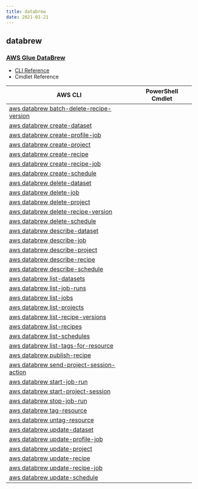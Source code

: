 ```yaml
---
title: databrew
date: 2021-01-21
---
```


## databrew

### [AWS Glue DataBrew](https://aws.amazon.com/glue/features/databrew/)

* [CLI Reference](https://docs.aws.amazon.com/cli/latest/reference/databrew/index.html)
* Cmdlet Reference

|AWS CLI|PowerShell Cmdlet|
|----|----|
|[aws databrew batch-delete-recipe-version](https://docs.aws.amazon.com/cli/latest/reference/databrew/batch-delete-recipe-version.html)||
|[aws databrew create-dataset](https://docs.aws.amazon.com/cli/latest/reference/databrew/create-dataset.html)||
|[aws databrew create-profile-job](https://docs.aws.amazon.com/cli/latest/reference/databrew/create-profile-job.html)||
|[aws databrew create-project](https://docs.aws.amazon.com/cli/latest/reference/databrew/create-project.html)||
|[aws databrew create-recipe](https://docs.aws.amazon.com/cli/latest/reference/databrew/create-recipe.html)||
|[aws databrew create-recipe-job](https://docs.aws.amazon.com/cli/latest/reference/databrew/create-recipe-job.html)||
|[aws databrew create-schedule](https://docs.aws.amazon.com/cli/latest/reference/databrew/create-schedule.html)||
|[aws databrew delete-dataset](https://docs.aws.amazon.com/cli/latest/reference/databrew/delete-dataset.html)||
|[aws databrew delete-job](https://docs.aws.amazon.com/cli/latest/reference/databrew/delete-job.html)||
|[aws databrew delete-project](https://docs.aws.amazon.com/cli/latest/reference/databrew/delete-project.html)||
|[aws databrew delete-recipe-version](https://docs.aws.amazon.com/cli/latest/reference/databrew/delete-recipe-version.html)||
|[aws databrew delete-schedule](https://docs.aws.amazon.com/cli/latest/reference/databrew/delete-schedule.html)||
|[aws databrew describe-dataset](https://docs.aws.amazon.com/cli/latest/reference/databrew/describe-dataset.html)||
|[aws databrew describe-job](https://docs.aws.amazon.com/cli/latest/reference/databrew/describe-job.html)||
|[aws databrew describe-project](https://docs.aws.amazon.com/cli/latest/reference/databrew/describe-project.html)||
|[aws databrew describe-recipe](https://docs.aws.amazon.com/cli/latest/reference/databrew/describe-recipe.html)||
|[aws databrew describe-schedule](https://docs.aws.amazon.com/cli/latest/reference/databrew/describe-schedule.html)||
|[aws databrew list-datasets](https://docs.aws.amazon.com/cli/latest/reference/databrew/list-datasets.html)||
|[aws databrew list-job-runs](https://docs.aws.amazon.com/cli/latest/reference/databrew/list-job-runs.html)||
|[aws databrew list-jobs](https://docs.aws.amazon.com/cli/latest/reference/databrew/list-jobs.html)||
|[aws databrew list-projects](https://docs.aws.amazon.com/cli/latest/reference/databrew/list-projects.html)||
|[aws databrew list-recipe-versions](https://docs.aws.amazon.com/cli/latest/reference/databrew/list-recipe-versions.html)||
|[aws databrew list-recipes](https://docs.aws.amazon.com/cli/latest/reference/databrew/list-recipes.html)||
|[aws databrew list-schedules](https://docs.aws.amazon.com/cli/latest/reference/databrew/list-schedules.html)||
|[aws databrew list-tags-for-resource](https://docs.aws.amazon.com/cli/latest/reference/databrew/list-tags-for-resource.html)||
|[aws databrew publish-recipe](https://docs.aws.amazon.com/cli/latest/reference/databrew/publish-recipe.html)||
|[aws databrew send-project-session-action](https://docs.aws.amazon.com/cli/latest/reference/databrew/send-project-session-action.html)||
|[aws databrew start-job-run](https://docs.aws.amazon.com/cli/latest/reference/databrew/start-job-run.html)||
|[aws databrew start-project-session](https://docs.aws.amazon.com/cli/latest/reference/databrew/start-project-session.html)||
|[aws databrew stop-job-run](https://docs.aws.amazon.com/cli/latest/reference/databrew/stop-job-run.html)||
|[aws databrew tag-resource](https://docs.aws.amazon.com/cli/latest/reference/databrew/tag-resource.html)||
|[aws databrew untag-resource](https://docs.aws.amazon.com/cli/latest/reference/databrew/untag-resource.html)||
|[aws databrew update-dataset](https://docs.aws.amazon.com/cli/latest/reference/databrew/update-dataset.html)||
|[aws databrew update-profile-job](https://docs.aws.amazon.com/cli/latest/reference/databrew/update-profile-job.html)||
|[aws databrew update-project](https://docs.aws.amazon.com/cli/latest/reference/databrew/update-project.html)||
|[aws databrew update-recipe](https://docs.aws.amazon.com/cli/latest/reference/databrew/update-recipe.html)||
|[aws databrew update-recipe-job](https://docs.aws.amazon.com/cli/latest/reference/databrew/update-recipe-job.html)||
|[aws databrew update-schedule](https://docs.aws.amazon.com/cli/latest/reference/databrew/update-schedule.html)||

